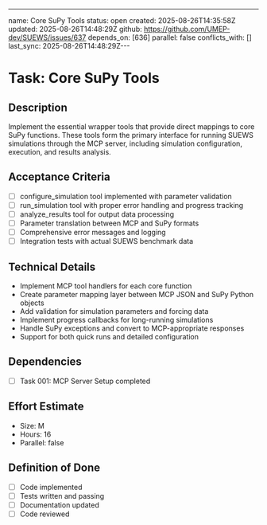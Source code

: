 ---
name: Core SuPy Tools
status: open
created: 2025-08-26T14:35:58Z
updated: 2025-08-26T14:48:29Z
github: https://github.com/UMEP-dev/SUEWS/issues/637
depends_on: [636]
parallel: false
conflicts_with: []
last_sync: 2025-08-26T14:48:29Z---

# Task: Core SuPy Tools

## Description
Implement the essential wrapper tools that provide direct mappings to core SuPy functions. These tools form the primary interface for running SUEWS simulations through the MCP server, including simulation configuration, execution, and results analysis.

## Acceptance Criteria
- [ ] configure_simulation tool implemented with parameter validation
- [ ] run_simulation tool with proper error handling and progress tracking
- [ ] analyze_results tool for output data processing
- [ ] Parameter translation between MCP and SuPy formats
- [ ] Comprehensive error messages and logging
- [ ] Integration tests with actual SUEWS benchmark data

## Technical Details
- Implement MCP tool handlers for each core function
- Create parameter mapping layer between MCP JSON and SuPy Python objects
- Add validation for simulation parameters and forcing data
- Implement progress callbacks for long-running simulations
- Handle SuPy exceptions and convert to MCP-appropriate responses
- Support for both quick runs and detailed configuration

## Dependencies
- [ ] Task 001: MCP Server Setup completed

## Effort Estimate
- Size: M
- Hours: 16
- Parallel: false

## Definition of Done
- [ ] Code implemented
- [ ] Tests written and passing
- [ ] Documentation updated
- [ ] Code reviewed
